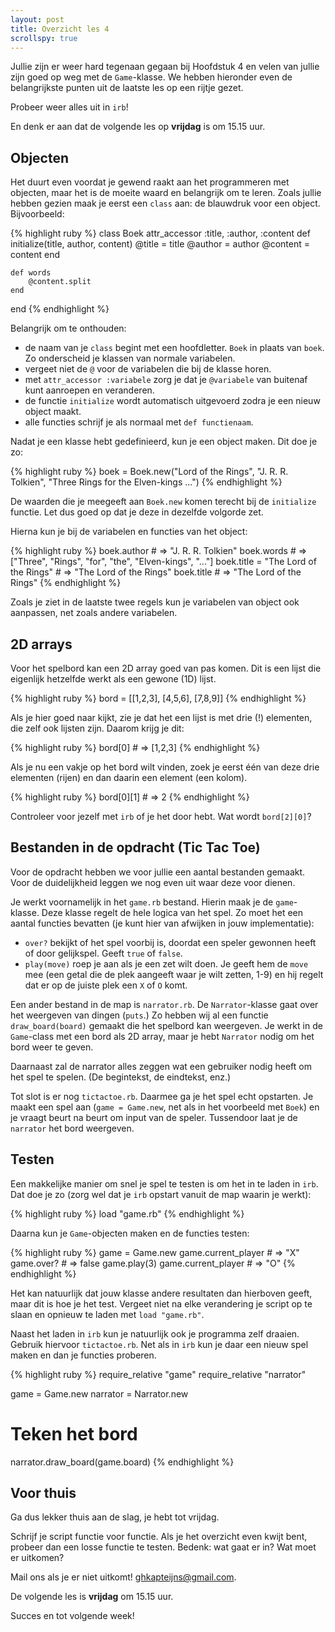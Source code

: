 ```yaml
---
layout: post
title: Overzicht les 4
scrollspy: true
---
```


Jullie zijn er weer hard tegenaan gegaan bij Hoofdstuk 4 en velen van jullie zijn goed op weg met de `Game`-klasse. We hebben hieronder even de belangrijkste punten uit de laatste les op een rijtje gezet.

Probeer weer alles uit in `irb`!

En denk er aan dat de volgende les op **vrijdag** is om 15.15 uur.

## Objecten

Het duurt even voordat je gewend raakt aan het programmeren met objecten, maar het is de moeite waard en belangrijk om te leren. Zoals jullie hebben gezien maak je eerst een `class` aan: de blauwdruk voor een object. Bijvoorbeeld:

{% highlight ruby %}
class Boek
    attr_accessor :title, :author, :content
    def initialize(title, author, content)
        @title = title
        @author = author
        @content = content
    end

    def words
        @content.split
    end
end
{% endhighlight %}

Belangrijk om te onthouden:

* de naam van je `class` begint met een hoofdletter. `Boek` in plaats van `boek`. Zo onderscheid je klassen van normale variabelen.
* vergeet niet de `@` voor de variabelen die bij de klasse horen.
* met `attr_accessor :variabele` zorg je dat je `@variabele` van buitenaf kunt aanroepen en veranderen.
* de functie `initialize` wordt automatisch uitgevoerd zodra je een nieuw object maakt.
* alle functies schrijf je als normaal met `def functienaam`.

Nadat je een klasse hebt gedefinieerd, kun je een object maken. Dit doe je zo:

{% highlight ruby %}
boek = Boek.new("Lord of the Rings", "J. R. R. Tolkien", "Three Rings for the Elven-kings ...")
{% endhighlight %}

De waarden die je meegeeft aan `Boek.new` komen terecht bij de `initialize` functie. Let dus goed op dat je deze in dezelfde volgorde zet.

Hierna kun je bij de variabelen en functies van het object:

{% highlight ruby %}
boek.author # => "J. R. R. Tolkien"
boek.words # => ["Three", "Rings", "for", "the", "Elven-kings", "..."]
boek.title = "The Lord of the Rings" # => "The Lord of the Rings"
boek.title # => "The Lord of the Rings"
{% endhighlight %}

Zoals je ziet in de laatste twee regels kun je variabelen van object ook aanpassen, net zoals andere variabelen.

## 2D arrays

Voor het spelbord kan een 2D array goed van pas komen. Dit is een lijst die eigenlijk hetzelfde werkt als een gewone (1D) lijst.

{% highlight ruby %}
bord = [[1,2,3], [4,5,6], [7,8,9]]
{% endhighlight %}

Als je hier goed naar kijkt, zie je dat het een lijst is met drie (!) elementen, die zelf ook lijsten zijn. Daarom krijg je dit:

{% highlight ruby %}
bord[0] # => [1,2,3]
{% endhighlight %}

Als je nu een vakje op het bord wilt vinden, zoek je eerst één van deze drie elementen (rijen) en dan daarin een element (een kolom).

{% highlight ruby %}
bord[0][1] # => 2
{% endhighlight %}

Controleer voor jezelf met `irb` of je het door hebt. Wat wordt `bord[2][0]`?

## Bestanden in de opdracht (Tic Tac Toe)

Voor de opdracht hebben we voor jullie een aantal bestanden gemaakt. Voor de duidelijkheid leggen we nog even uit waar deze voor dienen.

Je werkt voornamelijk in het `game.rb` bestand. Hierin maak je de `game`-klasse. Deze klasse regelt de hele logica van het spel. Zo moet het een aantal functies bevatten (je kunt hier van afwijken in jouw implementatie):

* `over?` bekijkt of het spel voorbij is, doordat een speler gewonnen heeft of door gelijkspel. Geeft `true` of `false`.
* `play(move)` roep je aan als je een zet wilt doen. Je geeft hem de `move` mee (een getal die de plek aangeeft waar je wilt zetten, 1-9) en hij regelt dat er op de juiste plek een `X` of `O` komt.

Een ander bestand in de map is `narrator.rb`. De `Narrator`-klasse gaat over het weergeven van dingen (`puts`.) Zo hebben wij al een functie `draw_board(board)` gemaakt die het spelbord kan weergeven. Je werkt in de `Game`-class met een bord als 2D array, maar je hebt `Narrator` nodig om het bord weer te geven.

Daarnaast zal de narrator alles zeggen wat een gebruiker nodig heeft om het spel te spelen. (De begintekst, de eindtekst, enz.)

Tot slot is er nog `tictactoe.rb`. Daarmee ga je het spel echt opstarten. Je maakt een spel aan (`game = Game.new`, net als in het voorbeeld met `Boek`) en je vraagt beurt na beurt om input van de speler. Tussendoor laat je de `narrator` het bord weergeven.

## Testen

Een makkelijke manier om snel je spel te testen is om het in te laden in `irb`. Dat doe je zo (zorg wel dat je `irb` opstart vanuit de map waarin je werkt):

{% highlight ruby %}
load "game.rb"
{% endhighlight %}

Daarna kun je `Game`-objecten maken en de functies testen:

{% highlight ruby %}
game = Game.new
game.current_player # => "X"
game.over? # => false
game.play(3)
game.current_player # => "O"
{% endhighlight %}

Het kan natuurlijk dat jouw klasse andere resultaten dan hierboven geeft, maar dit is hoe je het test. Vergeet niet na elke verandering je script op te slaan en opnieuw te laden met `load "game.rb"`.

Naast het laden in `irb` kun je natuurlijk ook je programma zelf draaien. Gebruik hiervoor `tictactoe.rb`. Net als in `irb` kun je daar een nieuw spel maken en dan je functies proberen.

{% highlight ruby %}
require_relative "game"
require_relative "narrator"

game = Game.new
narrator = Narrator.new

# Teken het bord
narrator.draw_board(game.board)
{% endhighlight %}

## Voor thuis

Ga dus lekker thuis aan de slag, je hebt tot vrijdag.

Schrijf je script functie voor functie. Als je het overzicht even kwijt bent, probeer dan een losse functie te testen. Bedenk: wat gaat er in? Wat moet er uitkomen?

Mail ons als je er niet uitkomt! [ghkapteijns@gmail.com](mailto:ghkapteijns@gmail.com).

De volgende les is **vrijdag** om 15.15 uur. 

Succes en tot volgende week!